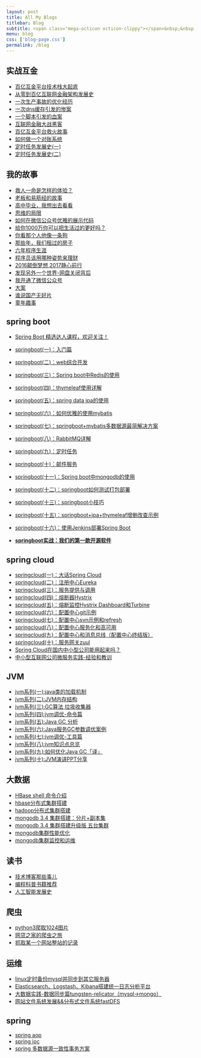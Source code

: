 ```yaml
---
layout: post
title: All My Blogs
titlebar: Blog
subtitle: <span class="mega-octicon octicon-clippy"></span>&nbsp;&nbsp; Take notes about everything new
menu: blog
css: ['blog-page.css']
permalink: /blog
---
```



## 实战互金

- [百亿互金平台技术栈大起底](http://www.jerrythh.com/arch/2017/06/30/technology-stack.html)
- [从零到百亿互联网金融架构发展史](http://www.jerrythh.com/%E6%9E%B6%E6%9E%84/2017/01/10/%E4%BB%8E%E9%9B%B6%E5%88%B0%E7%99%BE%E4%BA%BF%E4%BA%92%E8%81%94%E7%BD%91%E9%87%91%E8%9E%8D%E6%9E%B6%E6%9E%84%E5%8F%91%E5%B1%95%E5%8F%B2.html)
- [一次生产事故的优化经历](http://www.jerrythh.com/%E4%BC%98%E5%8C%96/2017/02/06/%E4%B8%80%E6%AC%A1%E7%94%9F%E4%BA%A7%E4%BA%8B%E6%95%85%E7%9A%84%E4%BC%98%E5%8C%96%E7%BB%8F%E5%8E%86.html)  
- [一次dns缓存引发的惨案](http://www.jerrythh.com/%E4%BC%98%E5%8C%96/2017/02/09/%E4%B8%80%E6%AC%A1dns%E7%BC%93%E5%AD%98%E5%BC%95%E5%8F%91%E7%9A%84%E6%83%A8%E6%A1%88.html)  
- [一个脚本引发的血案](http://www.jerrythh.com/%E4%BC%98%E5%8C%96/2017/02/12/%E4%B8%80%E4%B8%AA%E8%84%9A%E6%9C%AC%E5%BC%95%E5%8F%91%E7%9A%84%E8%A1%80%E6%A1%88.html)  
- [互联网金融大战黑客](http://www.jerrythh.com/%E4%BC%98%E5%8C%96/2017/02/15/%E4%BA%92%E8%81%94%E7%BD%91%E9%87%91%E8%9E%8D%E5%A4%A7%E6%88%98%E9%BB%91%E5%AE%A2.html)  
- [百亿互金平台救火故事](http://www.jerrythh.com/%E4%BC%98%E5%8C%96/2017/02/16/%E7%99%BE%E4%BA%BF%E4%BA%92%E9%87%91%E5%B9%B3%E5%8F%B0%E6%95%91%E7%81%AB%E6%95%85%E4%BA%8B.html)  
- [如何做一个对账系统](http://www.jerrythh.com/pay/2017/06/13/reconciliation-system.html)  
- [定时任务发展史(一)](http://www.jerrythh.com/java/2017/06/28/timer-task-develop-1.html)  
- [定时任务发展史(二)](http://www.jerrythh.com/java/2017/06/29/timer-task-develop-2.html)  

## 我的故事

- [救人一命是怎样的体验？](http://www.jerrythh.com/life/2017/06/25/save-a-life.html)  
- [老板和易筋经的故事](http://www.jerrythh.com/blog/2017/09/17/boss-anxious.html)  
- [高中毕业，我想出去看看](http://www.jerrythh.com/life/2017/07/03/pingjing-life.html)  
- [思维的局限](http://www.jerrythh.com/life/2017/05/19/Limitations-of-thinking.html)
- [如何在微信公众号优雅的展示代码](http://www.jerrythh.com/other/2017/05/15/wechat-markdown.html)
- [给你1000万你可以把生活过的更好吗？](http://www.jerrythh.com/life/2017/05/05/1000-and-life.html)
- [你看那个人他像一条狗](http://www.jerrythh.com/career/2017/03/26/programmer-confused.html)
- [那些年，我们租过的房子](http://www.jerrythh.com/life/2017/04/21/house-rented.html)
- [六年程序生涯](http://www.jerrythh.com/%E5%85%AD%E5%B9%B4/2016/11/20/%E5%85%AD%E5%B9%B4%E7%A8%8B%E5%BA%8F%E7%94%9F%E6%B6%AF.html)
- [程序员该用哪种姿势来理财](http://www.jerrythh.com/%E7%94%9F%E6%B4%BB/2016/05/08/%E7%A8%8B%E5%BA%8F%E5%91%98%E8%AF%A5%E7%94%A8%E5%93%AA%E7%A7%8D%E5%A7%BF%E5%8A%BF%E6%9D%A5%E7%90%86%E8%B4%A2.html)
- [2016颠倒梦想,2017静心前行](http://www.jerrythh.com/%E7%94%9F%E6%B4%BB/2017/01/01/2016%E9%A2%A0%E5%80%92%E6%A2%A6%E6%83%B3,2017%E9%9D%99%E5%BF%83%E5%89%8D%E8%A1%8C.html)
- [发现另外一个世界-网盘关闭背后](http://www.jerrythh.com/%E7%94%9F%E6%B4%BB/2017/01/18/%E5%8F%91%E7%8E%B0%E5%8F%A6%E5%A4%96%E4%B8%80%E4%B8%AA%E4%B8%96%E7%95%8C.html)
- [我开通了微信公众号](http://www.jerrythh.com/life/2017/04/26/open-wechat.html)
- [大案](http://www.jerrythh.com/life/2017/07/06/big-case.html)  
- [谁说国产无好片](http://www.jerrythh.com/movie/2017/08/06/china-good-movie.html)  
- [童年趣事](http://www.jerrythh.com/life/2017/07/29/childhood-fun.html)  


## spring boot 

- [Spring Boot 精选达人课程，欢迎关注！](http://gitbook.cn/gitchat/column/59f5daa149cd4330613605ba)  
- [springboot(一)：入门篇](http://www.jerrythh.com/springboot/2016/01/06/springboot(%E4%B8%80)-%E5%85%A5%E9%97%A8%E7%AF%87.html)
- [springboot(二)：web综合开发](http://www.jerrythh.com/springboot/2016/02/03/springboot(%E4%BA%8C)-web%E7%BB%BC%E5%90%88%E5%BC%80%E5%8F%91.html)
- [springboot(三)：Spring boot中Redis的使用](http://www.jerrythh.com/springboot/2016/03/06/springboot(%E4%B8%89)-Spring-Boot%E4%B8%ADRedis%E7%9A%84%E4%BD%BF%E7%94%A8.html)
- [springboot(四)：thymeleaf使用详解](http://www.jerrythh.com/springboot/2016/05/01/springboot(%E5%9B%9B)-thymeleaf%E4%BD%BF%E7%94%A8%E8%AF%A6%E8%A7%A3.html)
- [springboot(五)：spring data jpa的使用](http://www.jerrythh.com/springboot/2016/08/20/springboot(%E4%BA%94)-spring-data-jpa%E7%9A%84%E4%BD%BF%E7%94%A8.html)
- [springboot(六)：如何优雅的使用mybatis](http://www.jerrythh.com/springboot/2016/11/06/springboot(%E5%85%AD)-%E5%A6%82%E4%BD%95%E4%BC%98%E9%9B%85%E7%9A%84%E4%BD%BF%E7%94%A8mybatis.html)
- [springboot(七)：springboot+mybatis多数据源最简解决方案](http://www.jerrythh.com/springboot/2016/11/25/springboot(%E4%B8%83)-springboot+mybatis%E5%A4%9A%E6%95%B0%E6%8D%AE%E6%BA%90%E6%9C%80%E7%AE%80%E8%A7%A3%E5%86%B3%E6%96%B9%E6%A1%88.html)
- [springboot(八)：RabbitMQ详解](http://www.jerrythh.com/springboot/2016/11/30/springboot(%E5%85%AB)-RabbitMQ%E8%AF%A6%E8%A7%A3.html)
- [springboot(九)：定时任务](http://www.jerrythh.com/springboot/2016/12/02/springboot(%E4%B9%9D)-%E5%AE%9A%E6%97%B6%E4%BB%BB%E5%8A%A1.html)
- [springboot(十)：邮件服务](http://www.jerrythh.com/springboot/2017/05/06/springboot-mail.html)
- [springboot(十一)：Spring boot中mongodb的使用](http://www.jerrythh.com/springboot/2017/05/08/springboot-mongodb.html)
- [springboot(十二)：springboot如何测试打包部署](http://www.jerrythh.com/springboot/2017/05/09/springboot-deploy.html)
- [springboot(十三)：springboot小技巧](http://www.jerrythh.com/springboot/2017/06/22/springboot-tips.html)
- [springboot(十五)：springboot+jpa+thymeleaf增删改查示例](http://www.jerrythh.com/springboot/2017/09/23/spring-boot-jpa-thymeleaf-curd.html)  
- [springboot(十六)：使用Jenkins部署Spring Boot](http://www.jerrythh.com/springboot/2017/11/11/springboot-jenkins.html)

- **[springboot实战：我们的第一款开源软件](http://www.jerrythh.com/springboot/2016/09/26/springboot%E5%AE%9E%E6%88%98-%E6%88%91%E4%BB%AC%E7%9A%84%E7%AC%AC%E4%B8%80%E6%AC%BE%E5%BC%80%E6%BA%90%E8%BD%AF%E4%BB%B6.html)**

## spring cloud 

- [springcloud(一)：大话Spring Cloud](http://www.jerrythh.com/springcloud/2017/05/01/simple-springcloud.html)
- [springcloud(二)：注册中心Eureka](http://www.jerrythh.com/springcloud/2017/05/10/springcloud-eureka.html)
- [springcloud(三)：服务提供与调用](http://www.jerrythh.com/springcloud/2017/05/12/eureka-provider-constomer.html)
- [springcloud(四)：熔断器Hystrix](http://www.jerrythh.com/springcloud/2017/05/16/springcloud-hystrix.html)
- [springcloud(五)：熔断监控Hystrix Dashboard和Turbine](http://www.jerrythh.com/springcloud/2017/05/18/hystrix-dashboard-turbine.html)
- [springcloud(六)：配置中心git示例](http://www.jerrythh.com/springcloud/2017/05/22/springcloud-config-git.html)
- [springcloud(七)：配置中心svn示例和refresh](http://www.jerrythh.com/springcloud/2017/05/23/springcloud-config-svn-refresh.html)
- [springcloud(八)：配置中心服务化和高可用](http://www.jerrythh.com/springcloud/2017/05/25/springcloud-config-eureka.html)
- [springcloud(九)：配置中心和消息总线（配置中心终结版）](http://www.jerrythh.com/springcloud/2017/05/26/springcloud-config-eureka-bus.html)
- [springcloud(十)：服务网关zuul](http://www.jerrythh.com/springcloud/2017/06/01/gateway-service-zuul.html)  
- [Spring Cloud在国内中小型公司能用起来吗？](http://www.jerrythh.com/springcloud/2017/09/11/can-use-springcloud.html)   
- [中小型互联网公司微服务实践-经验和教训](http://www.jerrythh.com/springcloud/2017/10/19/micro-service-practice.html)


## JVM

- [jvm系列(一):java类的加载机制](http://www.jerrythh.com/jvm/2017/08/19/class-loading-principle.html)
- [jvm系列(二):JVM内存结构](http://www.jerrythh.com/jvm/2017/08/25/jvm-memory-structure.html)
- [jvm系列(三):GC算法 垃圾收集器](http://www.jerrythh.com/jvm/2017/08/29/GC-garbage-collection.html)
- [jvm系列(四):jvm调优-命令篇](http://www.jerrythh.com/jvm/2017/09/03/jvm-command.html)
- [jvm系列(五):Java GC 分析](http://www.jerrythh.com/jvm/2017/09/18/GC-Analysis.html)
- [jvm系列(六):Java服务GC参数调优案例](http://www.jerrythh.com/jvm/2017/09/19/GC-tuning.html)
- [jvm系列(七):jvm调优-工具篇](http://www.jerrythh.com/java/2017/02/22/jvm-tool.html)
- [jvm系列(八):jvm知识点总览](http://www.jerrythh.com/java/2017/03/01/jvm-overview.html)
- [jvm系列(九):如何优化Java GC「译」](http://www.jerrythh.com/jvm/2017/09/21/How-to-optimize-Java-GC.html)
- [jvm系列(十):JVM演讲PPT分享](http://www.jerrythh.com/jvm/2017/09/30/jvm-ppt.html)



## 大数据

- [HBase shell 命令介绍](http://www.jerrythh.com/hbase/2017/07/28/hbase-shell.html)  
- [hbase分布式集群搭建](http://www.jerrythh.com/hbase/2017/07/25/hbase-cluster-setup.html)  
- [hadoop分布式集群搭建](http://www.jerrythh.com/hadoop/2017/07/24/hadoop-cluster-setup.html) 
- [mongodb 3.4 集群搭建：分片+副本集](http://www.jerrythh.com/mongodb/2017/08/05/mongodb-cluster-setup.html)  
- [mongodb 3.4 集群搭建升级版 五台集群](http://www.jerrythh.com/mongodb/2017/08/16/install-mongodb-cluster.html)  
- [mongodb集群性能优化](http://www.jerrythh.com/mongodb/2017/09/01/mongodb-performance-optimization.html)  
- [mongodb集群监控和运维](http://www.jerrythh.com/mongodb/2017/09/06/mongodb-operation.html) 


## 读书

- [技术博客那些事儿](http://www.jerrythh.com/tech/2017/07/16/operating-technology-blog.html)  
- [编程科普书籍推荐](http://www.jerrythh.com/book/2017/06/06/book-list.html)
- [人工智能发展史](http://www.jerrythh.com/book/2017/06/10/intelligent-age.html)


## 爬虫

- [python3爬取1024图片](http://www.jerrythh.com/python/2016/10/30/python3%E7%88%AC%E5%8F%961024%E5%9B%BE%E7%89%87.html)
- [网贷之家的爬虫之旅](http://www.cnblogs.com/jerrythh/p/4423998.html)
- [抓取某一个网站整站的记录](http://www.cnblogs.com/jerrythh/p/5446199.html)


## 运维

- [linux定时备份mysql并同步到其它服务器](http://www.jerrythh.com/mysql/2016/09/09/linux%E5%AE%9A%E6%97%B6%E5%A4%87%E4%BB%BDmysql%E5%B9%B6%E5%90%8C%E6%AD%A5%E5%88%B0%E5%85%B6%E5%AE%83%E6%9C%8D%E5%8A%A1%E5%99%A8.html)
- [Elasticsearch、Logstash、Kibana搭建统一日志分析平台](http://www.cnblogs.com/jerrythh/p/4933103.html)
- [大数据实践-数据同步篇tungsten-relicator（mysql-&gt;mongo）](http://www.cnblogs.com/jerrythh/p/4918164.html)
- [网站文件系统发展&&分布式文件系统fastDFS](http://www.cnblogs.com/jerrythh/p/5344857.html)


## spring 

- [spring aop](http://www.cnblogs.com/jerrythh/p/5329550.html)
- [spring ioc](http://www.cnblogs.com/jerrythh/p/5311360.html)
- [spring 多数据源一致性事务方案](http://www.cnblogs.com/jerrythh/p/4977136.html)

